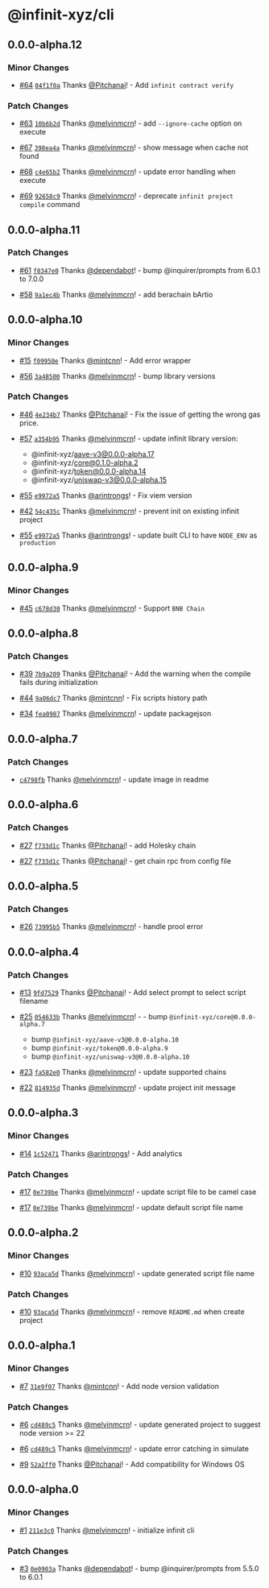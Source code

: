 # @infinit-xyz/cli

## 0.0.0-alpha.12

### Minor Changes

- [#64](https://github.com/infinit-xyz/infinit-cli/pull/64) [`04f1f0a`](https://github.com/infinit-xyz/infinit-cli/commit/04f1f0ac339f323b8d34aa4b49a6567691d693f8) Thanks [@Pitchanai](https://github.com/Pitchanai)! - Add `infinit contract verify`

### Patch Changes

- [#63](https://github.com/infinit-xyz/infinit-cli/pull/63) [`10b6b2d`](https://github.com/infinit-xyz/infinit-cli/commit/10b6b2ddc8e100773a156b8acb628698427e06e0) Thanks [@melvinmcrn](https://github.com/melvinmcrn)! - add `--ignore-cache` option on execute

- [#67](https://github.com/infinit-xyz/infinit-cli/pull/67) [`398ea4a`](https://github.com/infinit-xyz/infinit-cli/commit/398ea4a3309238428c122f0771e79a02b0481874) Thanks [@melvinmcrn](https://github.com/melvinmcrn)! - show message when cache not found

- [#68](https://github.com/infinit-xyz/infinit-cli/pull/68) [`c4e65b2`](https://github.com/infinit-xyz/infinit-cli/commit/c4e65b2e845edb606b8b922a9da5a3d4cd2b73f9) Thanks [@melvinmcrn](https://github.com/melvinmcrn)! - update error handling when execute

- [#69](https://github.com/infinit-xyz/infinit-cli/pull/69) [`92658c9`](https://github.com/infinit-xyz/infinit-cli/commit/92658c96e6480723aeeb59c72d5280b1ee49c322) Thanks [@melvinmcrn](https://github.com/melvinmcrn)! - deprecate `infinit project compile` command

## 0.0.0-alpha.11

### Patch Changes

- [#61](https://github.com/infinit-xyz/infinit-cli/pull/61) [`f8347e0`](https://github.com/infinit-xyz/infinit-cli/commit/f8347e04e53d0dc5d4fb2d5c7f2048268bf57a5a) Thanks [@dependabot](https://github.com/apps/dependabot)! - bump @inquirer/prompts from 6.0.1 to 7.0.0

- [#58](https://github.com/infinit-xyz/infinit-cli/pull/58) [`9a1ec4b`](https://github.com/infinit-xyz/infinit-cli/commit/9a1ec4b1ffb8e653b69304a2f5594072bc983b1c) Thanks [@melvinmcrn](https://github.com/melvinmcrn)! - add berachain bArtio

## 0.0.0-alpha.10

### Minor Changes

- [#15](https://github.com/infinit-xyz/infinit-cli/pull/15) [`f09950e`](https://github.com/infinit-xyz/infinit-cli/commit/f09950e02888fd20aeaf643ebcbc2fb4f6f99469) Thanks [@mintcnn](https://github.com/mintcnn)! - Add error wrapper

- [#56](https://github.com/infinit-xyz/infinit-cli/pull/56) [`3a48500`](https://github.com/infinit-xyz/infinit-cli/commit/3a485001e58c106fb23129ed65a6f5ccee6a9531) Thanks [@melvinmcrn](https://github.com/melvinmcrn)! - bump library versions

### Patch Changes

- [#46](https://github.com/infinit-xyz/infinit-cli/pull/46) [`4e234b7`](https://github.com/infinit-xyz/infinit-cli/commit/4e234b7967635b39acb8b0700e998924ed115504) Thanks [@Pitchanai](https://github.com/Pitchanai)! - Fix the issue of getting the wrong gas price.

- [#57](https://github.com/infinit-xyz/infinit-cli/pull/57) [`a354b95`](https://github.com/infinit-xyz/infinit-cli/commit/a354b955964f51c41871ca8a255b0986d8251817) Thanks [@melvinmcrn](https://github.com/melvinmcrn)! - update infinit library version:

  - @infinit-xyz/aave-v3@0.0.0-alpha.17
  - @infinit-xyz/core@0.1.0-alpha.2
  - @infinit-xyz/token@0.0.0-alpha.14
  - @infinit-xyz/uniswap-v3@0.0.0-alpha.15

- [#55](https://github.com/infinit-xyz/infinit-cli/pull/55) [`e9972a5`](https://github.com/infinit-xyz/infinit-cli/commit/e9972a5c9120471b888f8546c5694d930cd73993) Thanks [@arintrongs](https://github.com/arintrongs)! - Fix viem version

- [#42](https://github.com/infinit-xyz/infinit-cli/pull/42) [`54c435c`](https://github.com/infinit-xyz/infinit-cli/commit/54c435c995ccb45f4eb69e839e762697fe486a17) Thanks [@melvinmcrn](https://github.com/melvinmcrn)! - prevent init on existing infinit project

- [#55](https://github.com/infinit-xyz/infinit-cli/pull/55) [`e9972a5`](https://github.com/infinit-xyz/infinit-cli/commit/e9972a5c9120471b888f8546c5694d930cd73993) Thanks [@arintrongs](https://github.com/arintrongs)! - update built CLI to have `NODE_ENV` as `production`

## 0.0.0-alpha.9

### Minor Changes

- [#45](https://github.com/infinit-xyz/infinit-cli/pull/45) [`c678d30`](https://github.com/infinit-xyz/infinit-cli/commit/c678d3088671fdb65c164b8382a6969a9cf14009) Thanks [@melvinmcrn](https://github.com/melvinmcrn)! - Support `BNB Chain`

## 0.0.0-alpha.8

### Patch Changes

- [#39](https://github.com/infinit-xyz/infinit-cli/pull/39) [`7b9a209`](https://github.com/infinit-xyz/infinit-cli/commit/7b9a209428e435ca68100ae40736c4c34d535557) Thanks [@Pitchanai](https://github.com/Pitchanai)! - Add the warning when the compile fails during initialization

- [#44](https://github.com/infinit-xyz/infinit-cli/pull/44) [`9a06dc7`](https://github.com/infinit-xyz/infinit-cli/commit/9a06dc77748fa72e6a42fc3609ddd877238049f1) Thanks [@mintcnn](https://github.com/mintcnn)! - Fix scripts history path

- [#34](https://github.com/infinit-xyz/infinit-cli/pull/34) [`fea0987`](https://github.com/infinit-xyz/infinit-cli/commit/fea098736f6a8aababa309c7f5ab6327895efddf) Thanks [@melvinmcrn](https://github.com/melvinmcrn)! - update packagejson

## 0.0.0-alpha.7

### Patch Changes

- [`c4798fb`](https://github.com/infinit-xyz/infinit-cli/commit/c4798fb6f61ae29f149368ebc396455fe1c8ed38) Thanks [@melvinmcrn](https://github.com/melvinmcrn)! - update image in readme

## 0.0.0-alpha.6

### Patch Changes

- [#27](https://github.com/infinit-xyz/infinit-cli/pull/27) [`f733d1c`](https://github.com/infinit-xyz/infinit-cli/commit/f733d1c65c94819ccdfed14369083b0c0227ab32) Thanks [@Pitchanai](https://github.com/Pitchanai)! - add Holesky chain

- [#27](https://github.com/infinit-xyz/infinit-cli/pull/27) [`f733d1c`](https://github.com/infinit-xyz/infinit-cli/commit/f733d1c65c94819ccdfed14369083b0c0227ab32) Thanks [@Pitchanai](https://github.com/Pitchanai)! - get chain rpc from config file

## 0.0.0-alpha.5

### Patch Changes

- [#26](https://github.com/infinit-xyz/infinit-cli/pull/26) [`73995b5`](https://github.com/infinit-xyz/infinit-cli/commit/73995b50f40fabfca7a7ac888eb3498af13120e0) Thanks [@melvinmcrn](https://github.com/melvinmcrn)! - handle prool error

## 0.0.0-alpha.4

### Patch Changes

- [#13](https://github.com/infinit-xyz/infinit-cli/pull/13) [`9fd7529`](https://github.com/infinit-xyz/infinit-cli/commit/9fd75294e9ce7f28592689e90f9e4bfce7bcb6c5) Thanks [@Pitchanai](https://github.com/Pitchanai)! - Add select prompt to select script filename

- [#25](https://github.com/infinit-xyz/infinit-cli/pull/25) [`054633b`](https://github.com/infinit-xyz/infinit-cli/commit/054633bdab3a49746a8b9590186c69e239da29ef) Thanks [@melvinmcrn](https://github.com/melvinmcrn)! - - bump `@infinit-xyz/core@0.0.0-alpha.7`

  - bump `@infinit-xyz/aave-v3@0.0.0-alpha.10`
  - bump `@infinit-xyz/token@0.0.0-alpha.9`
  - bump `@infinit-xyz/uniswap-v3@0.0.0-alpha.10`

- [#23](https://github.com/infinit-xyz/infinit-cli/pull/23) [`fa582e0`](https://github.com/infinit-xyz/infinit-cli/commit/fa582e0a3696eded259d4bddf2ed72f64f86da04) Thanks [@melvinmcrn](https://github.com/melvinmcrn)! - update supported chains

- [#22](https://github.com/infinit-xyz/infinit-cli/pull/22) [`814935d`](https://github.com/infinit-xyz/infinit-cli/commit/814935d5a3565785532a8e819d32945c1ec30b6a) Thanks [@melvinmcrn](https://github.com/melvinmcrn)! - update project init message

## 0.0.0-alpha.3

### Minor Changes

- [#14](https://github.com/infinit-xyz/infinit-cli/pull/14) [`1c52471`](https://github.com/infinit-xyz/infinit-cli/commit/1c52471582aa78e75f484a2699d70d42514aa4c7) Thanks [@arintrongs](https://github.com/arintrongs)! - Add analytics

### Patch Changes

- [#17](https://github.com/infinit-xyz/infinit-cli/pull/17) [`0e739be`](https://github.com/infinit-xyz/infinit-cli/commit/0e739be7d0a37709db90232d7133d93ff95c8eb8) Thanks [@melvinmcrn](https://github.com/melvinmcrn)! - update script file to be camel case

- [#17](https://github.com/infinit-xyz/infinit-cli/pull/17) [`0e739be`](https://github.com/infinit-xyz/infinit-cli/commit/0e739be7d0a37709db90232d7133d93ff95c8eb8) Thanks [@melvinmcrn](https://github.com/melvinmcrn)! - update default script file name

## 0.0.0-alpha.2

### Minor Changes

- [#10](https://github.com/infinit-xyz/infinit-cli/pull/10) [`93aca5d`](https://github.com/infinit-xyz/infinit-cli/commit/93aca5d682ffaa97f5c4c2752af702fc8057f4b2) Thanks [@melvinmcrn](https://github.com/melvinmcrn)! - update generated script file name

### Patch Changes

- [#10](https://github.com/infinit-xyz/infinit-cli/pull/10) [`93aca5d`](https://github.com/infinit-xyz/infinit-cli/commit/93aca5d682ffaa97f5c4c2752af702fc8057f4b2) Thanks [@melvinmcrn](https://github.com/melvinmcrn)! - remove `README.md` when create project

## 0.0.0-alpha.1

### Minor Changes

- [#7](https://github.com/infinit-xyz/infinit-cli/pull/7) [`31e9f07`](https://github.com/infinit-xyz/infinit-cli/commit/31e9f074d86d87bdd7fe36efc3a332408009cf5b) Thanks [@mintcnn](https://github.com/mintcnn)! - Add node version validation

### Patch Changes

- [#6](https://github.com/infinit-xyz/infinit-cli/pull/6) [`cd489c5`](https://github.com/infinit-xyz/infinit-cli/commit/cd489c5a17f5032636c68f494ce9f5425200e021) Thanks [@melvinmcrn](https://github.com/melvinmcrn)! - update generated project to suggest node version >= 22

- [#6](https://github.com/infinit-xyz/infinit-cli/pull/6) [`cd489c5`](https://github.com/infinit-xyz/infinit-cli/commit/cd489c5a17f5032636c68f494ce9f5425200e021) Thanks [@melvinmcrn](https://github.com/melvinmcrn)! - update error catching in simulate

- [#9](https://github.com/infinit-xyz/infinit-cli/pull/9) [`52a2ff0`](https://github.com/infinit-xyz/infinit-cli/commit/52a2ff084e7ced71ac6a1816cb174185f99cc11e) Thanks [@Pitchanai](https://github.com/Pitchanai)! - Add compatibility for Windows OS

## 0.0.0-alpha.0

### Minor Changes

- [#1](https://github.com/infinit-xyz/infinit-cli/pull/1) [`211e3c0`](https://github.com/infinit-xyz/infinit-cli/commit/211e3c035a845d1525545fb2dba60f040d8d6964) Thanks [@melvinmcrn](https://github.com/melvinmcrn)! - initialize infinit cli

### Patch Changes

- [#3](https://github.com/infinit-xyz/infinit-cli/pull/3) [`0e0903a`](https://github.com/infinit-xyz/infinit-cli/commit/0e0903aff452b6d5e67cf69a69461a1eac3c6a12) Thanks [@dependabot](https://github.com/apps/dependabot)! - bump @inquirer/prompts from 5.5.0 to 6.0.1
